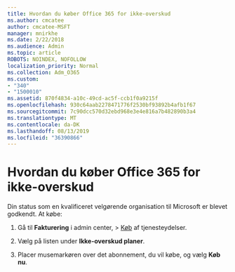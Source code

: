 ```yaml
---
title: Hvordan du køber Office 365 for ikke-overskud
ms.author: cmcatee
author: cmcatee-MSFT
manager: mnirkhe
ms.date: 2/22/2018
ms.audience: Admin
ms.topic: article
ROBOTS: NOINDEX, NOFOLLOW
localization_priority: Normal
ms.collection: Adm_O365
ms.custom:
- "340"
- "1500010"
ms.assetid: 870f4834-a10c-49cd-ac5f-ccb1f0a9215f
ms.openlocfilehash: 930c64aab2278471776f2530bf93892b4afb1f67
ms.sourcegitcommit: 7c90dcc570d32ebd968e3e4e816a7b482890b3a4
ms.translationtype: MT
ms.contentlocale: da-DK
ms.lasthandoff: 08/13/2019
ms.locfileid: "36390866"
---
```

# <a name="how-to-purchase-office-365-for-non-profits"></a>Hvordan du køber Office 365 for ikke-overskud

Din status som en kvalificeret velgørende organisation til Microsoft er blevet godkendt. At købe:
  
1. Gå til **Fakturering** i admin center, \> [Køb](https://go.microsoft.com/fwlink/p/?linkid=868433) af tjenesteydelser.

2. Vælg på listen under **Ikke-overskud planer**.

3. Placer musemarkøren over det abonnement, du vil købe, og vælg **Køb nu**.